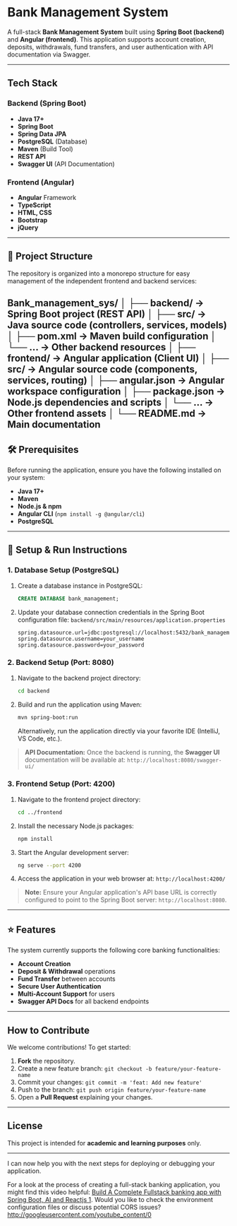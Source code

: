 # Bank Management System

A full-stack **Bank Management System** built using **Spring Boot (backend)** and **Angular (frontend)**.
This application supports account creation, deposits, withdrawals, fund transfers, and user authentication with API documentation via Swagger.

---

## Tech Stack

### Backend (Spring Boot)
* **Java 17+**
* **Spring Boot**
* **Spring Data JPA**
* **PostgreSQL** (Database)
* **Maven** (Build Tool)
* **REST API**
* **Swagger UI** (API Documentation)

### Frontend (Angular)
* **Angular** Framework
* **TypeScript**
* **HTML, CSS**
* **Bootstrap**
* **jQuery**

---

## 📂 Project Structure

The repository is organized into a monorepo structure for easy management of the independent frontend and backend services:

Bank_management_sys/
│
├── backend/                  → Spring Boot project (REST API)
│   ├── src/                  → Java source code (controllers, services, models)
│   ├── pom.xml               → Maven build configuration
│   └── ...                   → Other backend resources
│
├── frontend/                 → Angular application (Client UI)
│   ├── src/                  → Angular source code (components, services, routing)
│   ├── angular.json          → Angular workspace configuration
│   ├── package.json          → Node.js dependencies and scripts
│   └── ...                   → Other frontend assets
│
└── README.md                 → Main documentation
---

## 🛠 Prerequisites

Before running the application, ensure you have the following installed on your system:

* **Java 17+**
* **Maven**
* **Node.js & npm**
* **Angular CLI** (`npm install -g @angular/cli`)
* **PostgreSQL**

---

## 🚀 Setup & Run Instructions

### 1. Database Setup (PostgreSQL)

1.  Create a database instance in PostgreSQL:
    ```sql
    CREATE DATABASE bank_management;
    ```
2.  Update your database connection credentials in the Spring Boot configuration file:
    `backend/src/main/resources/application.properties`

    ```properties
    spring.datasource.url=jdbc:postgresql://localhost:5432/bank_management
    spring.datasource.username=your_username
    spring.datasource.password=your_password
    ```

### 2. Backend Setup (Port: 8080)

1.  Navigate to the backend project directory:
    ```bash
    cd backend
    ```
2.  Build and run the application using Maven:
    ```bash
    mvn spring-boot:run
    ```
    Alternatively, run the application directly via your favorite IDE (IntelliJ, VS Code, etc.).

> **API Documentation:** Once the backend is running, the **Swagger UI** documentation will be available at:
> `http://localhost:8080/swagger-ui/`

### 3. Frontend Setup (Port: 4200)

1.  Navigate to the frontend project directory:
    ```bash
    cd ../frontend
    ```
2.  Install the necessary Node.js packages:
    ```bash
    npm install
    ```
3.  Start the Angular development server:
    ```bash
    ng serve --port 4200
    ```
4.  Access the application in your web browser at:
    `http://localhost:4200/`

> **Note:** Ensure your Angular application's API base URL is correctly configured to point to the Spring Boot server: `http://localhost:8080`.

---

## ⭐ Features

The system currently supports the following core banking functionalities:

*  **Account Creation**
*  **Deposit & Withdrawal** operations
*  **Fund Transfer** between accounts
*  **Secure User Authentication**
*  **Multi-Account Support** for users
*  **Swagger API Docs** for all backend endpoints

---

## How to Contribute

We welcome contributions! To get started:

1.  **Fork** the repository.
2.  Create a new feature branch: `git checkout -b feature/your-feature-name`
3.  Commit your changes: `git commit -m 'feat: Add new feature'`
4.  Push to the branch: `git push origin feature/your-feature-name`
5.  Open a **Pull Request** explaining your changes.

---

## License

This project is intended for **academic and learning purposes** only.

---

I can now help you with the next steps for deploying or debugging your application.

For a look at the process of creating a full-stack banking application, you might find this video helpful: [Build A Complete Fullstack banking app with Spring Boot, AI and Reactjs 1](https://www.youtube.com/watch?v=hSzCjqZs_uE). Would you like to check the environment configuration files or discuss potential CORS issues?
http://googleusercontent.com/youtube_content/0
